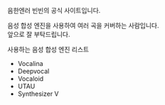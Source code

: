 음한엔러 빈빈의 공식 사이트입니다.

음성 합성 엔진을 사용하여 여러 곡을 커버하는 사람입니다. <br/>
앞으로 잘 부탁드립니다.

사용하는 음성 합성 엔진 리스트

- Vocalina
- Deepvocal
- Vocaloid
- UTAU
- Synthesizer V
